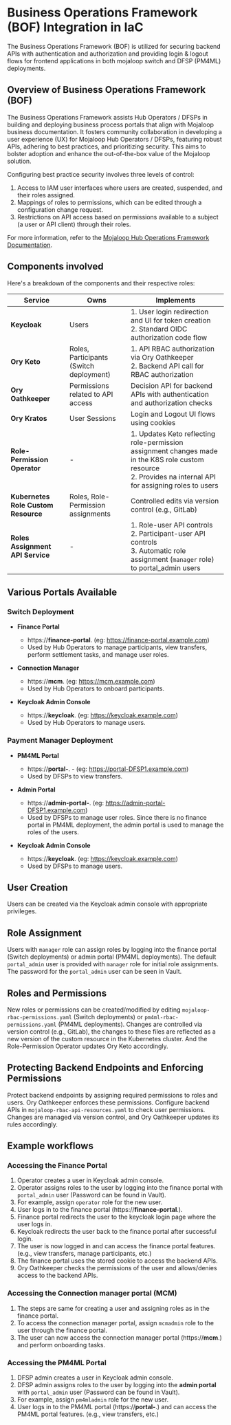 # Business Operations Framework (BOF) Integration in IaC

The Business Operations Framework (BOF) is utilized for securing backend APIs with authentication and authorization and providing login & logout flows for frontend applications in both mojaloop switch and DFSP (PM4ML) deployments.

## Overview of Business Operations Framework (BOF)

The Business Operations Framework assists Hub Operators / DFSPs in building and deploying business process portals that align with Mojaloop business documentation. It fosters community collaboration in developing a user experience (UX) for Mojaloop Hub Operators / DFSPs, featuring robust APIs, adhering to best practices, and prioritizing security. This aims to bolster adoption and enhance the out-of-the-box value of the Mojaloop solution.


Configuring best practice security involves three levels of control:

1. Access to IAM user interfaces where users are created, suspended, and their roles assigned.
2. Mappings of roles to permissions, which can be edited through a configuration change request.
3. Restrictions on API access based on permissions available to a subject (a user or API client) through their roles.

For more information, refer to the [Mojaloop Hub Operations Framework Documentation](https://mojaloop.github.io/business-operations-framework-docs/).

## Components involved

Here's a breakdown of the components and their respective roles:

| Service                   | Owns                        | Implements                                                                 |
|---------------------------|-----------------------------|----------------------------------------------------------------------------|
| **Keycloak**              | Users                       | 1. User login redirection and UI for token creation<br>2. Standard OIDC authorization code flow |
| **Ory Keto**              | Roles, Participants (Switch deployment) | 1. API RBAC authorization via Ory Oathkeeper<br>2. Backend API call for RBAC authorization |
| **Ory Oathkeeper**        | Permissions related to API access | Decision API for backend APIs with authentication and authorization checks |
| **Ory Kratos**            | User Sessions               | Login and Logout UI flows using cookies |
| **Role-Permission Operator** | -                         | 1. Updates Keto reflecting role-permission assignment changes made in the K8S role custom resource<br>2. Provides na internal API for assigning roles to users |
| **Kubernetes Role Custom Resource** | Roles, Role-Permission assignments | Controlled edits via version control (e.g., GitLab) |
| **Roles Assignment API Service**   | -                      | 1. Role-user API controls<br>2. Participant-user API controls<br>3. Automatic role assignment (`manager` role) to portal_admin users |


## Various Portals Available

### Switch Deployment

- **Finance Portal**
  - https://**finance-portal**.<DOMAIN> (eg: https://finance-portal.example.com)
  - Used by Hub Operators to manage participants, view transfers, perform settlement tasks, and manage user roles.

- **Connection Manager**
  - https://**mcm**.<DOMAIN> (eg: https://mcm.example.com)
  - Used by Hub Operators to onboard participants.

- **Keycloak Admin Console**
  - https://**keycloak**.<DOMAIN> (eg: https://keycloak.example.com)
  - Used by Hub Operators to manage users.


### Payment Manager Deployment

- **PM4ML Portal**
  - https://**portal-<DFSPID>**.<DOMAIN> - (eg: https://portal-DFSP1.example.com)
  - Used by DFSPs to view transfers.

- **Admin Portal**
  - https://**admin-portal-<DFSPID>**.<DOMAIN> (eg: https://admin-portal-DFSP1.example.com)
  - Used by DFSPs to manage user roles. Since there is no finance portal in PM4ML deployment, the admin portal is used to manage the roles of the users.

- **Keycloak Admin Console**
  - https://**keycloak**.<DOMAIN> (eg: https://keycloak.example.com)
  - Used by DFSPs to manage users.


## User Creation

Users can be created via the Keycloak admin console with appropriate privileges.

## Role Assignment

Users with `manager` role can assign roles by logging into the finance portal (Switch deployments) or admin portal (PM4ML deployments). The default `portal_admin` user is provided with `manager` role for initial role assignments. The password for the `portal_admin` user can be seen in Vault.

## Roles and Permissions

New roles or permissions can be created/modified by editing `mojaloop-rbac-permissions.yaml` (Switch deployments) or `pm4ml-rbac-permissions.yaml` (PM4ML deployments). Changes are controlled via version control (e.g., GitLab), the changes to these files are reflected as a new version of the custom resource in the Kubernetes cluster. And the Role-Permission Operator updates Ory Keto accordingly.


## Protecting Backend Endpoints and Enforcing Permissions

Protect backend endpoints by assigning required permissions to roles and users. Ory Oathkeeper enforces these permissions. Configure backend APIs in `mojaloop-rbac-api-resources.yaml` to check user permissions. Changes are managed via version control, and Ory Oathkeeper updates its rules accordingly.


## Example workflows

### Accessing the Finance Portal

1. Operator creates a user in Keycloak admin console.
2. Operator assigns roles to the user by logging into the finance portal with `portal_admin` user (Password can be found in Vault).
3. For example, assign `operator` role for the new user.
4. User logs in to the finance portal (https://**finance-portal**.<DOMAIN>).
5. Finance portal redirects the user to the keycloak login page where the user logs in.
6. Keycloak redirects the user back to the finance portal after successful login.
7. The user is now logged in and can access the finance portal features. (e.g., view transfers, manage participants, etc.)
8. The finance portal uses the stored cookie to access the backend APIs.
9. Ory Oathkeeper checks the permissions of the user and allows/denies access to the backend APIs.

### Accessing the Connection manager portal (MCM)

1. The steps are same for creating a user and assigning roles as in the finance portal.
2. To access the connection manager portal, assign `mcmadmin` role to the user through the finance portal.
3. The user can now access the connection manager portal (https://**mcm**.<DOMAIN>) and perform onboarding tasks.


### Accessing the PM4ML Portal

1. DFSP admin creates a user in Keycloak admin console.
2. DFSP admin assigns roles to the user by logging into the **admin portal** with `portal_admin` user (Password can be found in Vault).
3. For example, assign `pm4mladmin` role for the new user.
4. User logs in to the PM4ML portal (https://**portal-<DFSPID>**.<DOMAIN>) and can access the PM4ML portal features. (e.g., view transfers, etc.)

